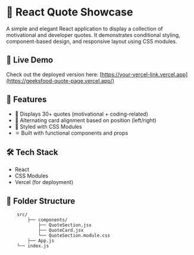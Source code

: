 # 💬 React Quote Showcase

A simple and elegant React application to display a collection of motivational and developer quotes. It demonstrates conditional styling, component-based design, and responsive layout using CSS modules.

## 🚀 Live Demo

Check out the deployed version here: [https://your-vercel-link.vercel.app](https://geeksfood-quote-page.vercel.app/)

## 📸 Features

- 🧠 Displays 30+ quotes (motivational + coding-related)
- 🔄 Alternating card alignment based on position (left/right)
- 🎨 Styled with CSS Modules
- ⚛️ Built with functional components and props

## 🛠️ Tech Stack

- React
- CSS Modules
- Vercel (for deployment)

## 📂 Folder Structure
```
    src/ 
        ├── components/ 
            ├── QuoteSection.jsx 
            ├── QuoteCard.jsx 
            └── QuoteSection.module.css 
        ├── App.js 
    └── index.js
```
